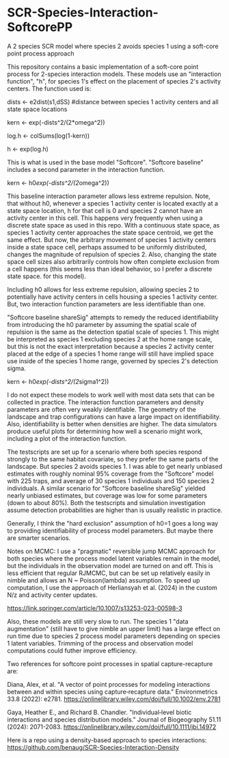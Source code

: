 # SCR-Species-Interaction-SoftcorePP
A 2 species SCR model where species 2 avoids species 1 using a soft-core point process approach

This repository contains a basic implementation of a soft-core point process for 2-species interaction models. 
These models use an "interaction function", "h", for species 1's effect on the placement of species 2's activity centers.
The function used is:

dists <- e2dist(s1,dSS) #distance between species 1 activity centers and all state space locations 

kern <- exp(-dists^2/(2*omega^2)) 

log.h <- colSums(log(1-kern)) 

h <- exp(log.h)

This is what is used in the base model "Softcore". "Softcore baseline" includes a second parameter in the interaction function.

kern <- h0*exp(-dists^2/(2*omega^2))

This baseline interaction parameter allows less extreme repulsion. Note, that without h0, whenever a species 1 activity center is located
exactly at a state space location, h for that cell is 0 and species 2 cannot have an activity center in this cell. This happens very frequently
when using a discrete state space as used in this repo. With a continuous state space, as species 1 activity center approaches the state space
centroid, we get the same effect. But now, the arbitrary movement of species 1 activity centers inside a state space cell, perhaps assumed to be
uniformly distributed, changes the magnitude of repulsion of species 2. Also, changing the state space cell sizes also arbitrarily controls how often
complete exclusion from a cell happens (this seems less than ideal behavior, so I prefer a discrete state space.
for this model). 

Including h0 allows for less extreme repulsion, allowing species 2 to potentially have activity centers in cells housing
a species 1 activity center. But, two interaction function parameters are less identifiable than one.

"Softcore baseline shareSig" attempts to remedy the reduced identifiability from introducing the h0 parameter by assuming the spatial scale of repulsion
is the same as the detection spatial scale of species 1. This might be interpreted as species 1 excluding species 2 at the home range scale, but this is not
the exact interpretation because a species 2 activity center placed at the edge of a species 1 home range will still have implied space use inside of the species 1
home range, governed by species 2's detection sigma.

kern <- h0*exp(-dists^2/(2*sigma1^2))

I do not expect these models to work well with most data sets that can be collected in practice. The interaction function parameters and density parameters
are often very weakly identifiable. The geometry of the landscape and trap configurations can have a large impact on identifiability. Also, identifiability is better
when densities are higher. The data simulators produce useful plots for determining how well a scenario might work, including a plot of the interaction function.

The testscripts are set up for a scenario where both species respond strongly to the same habitat covariate, so they prefer the same parts of the landscape. But species 2 avoids species 1.
I was able to get nearly unbiased estimates with roughly nominal 95% coverage from the "Softcore" model with 225 traps, and average of 30 species 1 individuals and 150 species 2 individuals. A similar scenario for
"Softcore baseline shareSig" yielded nearly unbiased estimates, but coverage was low for some parameters (down to about 80%). Both the testscripts and simulation investigation assume detection probabilities are higher than is usually realistic in practice.

Generally, I think the "hard exclusion" assumption of h0=1 goes a long way to providing identifiability of process model parameters. But maybe there are smarter scenarios.


Notes on MCMC: I use a "pragmatic" reversible jump MCMC approach for both species where the process model latent variables remain in the model, but the individuals in the observation model are turned on and off. This is less efficient that regular RJMCMC, but can be set up relatively easily in nimble and allows an N ~ Poisson(lambda) assumption.
To speed up computation, I use the approach of Herliansyah et al. (2024) in the custom N/z and activity center updates.

https://link.springer.com/article/10.1007/s13253-023-00598-3

Also, these models are still very slow to run. The species 1 "data augmentation" (still have to give nimble an upper limit) has a large effect on run time due to species 2 process model parameters depending on species 1 latent variables.
Trimming of the process and observation model computations could futher improve efficiency.


Two references for softcore point processes in spatial capture-recapture are:

Diana, Alex, et al. "A vector of point processes for modeling interactions between and within species using capture‐recapture data." Environmetrics 33.8 (2022): e2781.
https://onlinelibrary.wiley.com/doi/full/10.1002/env.2781

Gaya, Heather E., and Richard B. Chandler. "Individual‐level biotic interactions and species distribution models." Journal of Biogeography 51.11 (2024): 2071-2083.
https://onlinelibrary.wiley.com/doi/full/10.1111/jbi.14972

Here is a repo using a density-based approach to species interactions:
https://github.com/benaug/SCR-Species-Interaction-Density

